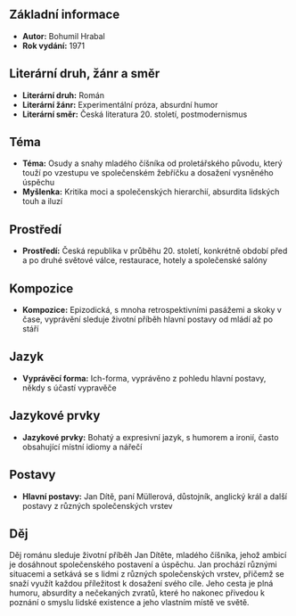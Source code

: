 ## Základní informace

- **Autor:** Bohumil Hrabal
- **Rok vydání:** 1971

## Literární druh, žánr a směr

- **Literární druh:** Román
- **Literární žánr:** Experimentální próza, absurdní humor
- **Literární směr:** Česká literatura 20. století, postmodernismus

## Téma

- **Téma:** Osudy a snahy mladého číšníka od proletářského původu, který touží po vzestupu ve společenském žebříčku a dosažení vysněného úspěchu
- **Myšlenka:** Kritika moci a společenských hierarchií, absurdita lidských touh a iluzí

## Prostředí

- **Prostředí:** Česká republika v průběhu 20. století, konkrétně období před a po druhé světové válce, restaurace, hotely a společenské salóny

## Kompozice

- **Kompozice:** Epizodická, s mnoha retrospektivními pasážemi a skoky v čase, vyprávění sleduje životní příběh hlavní postavy od mládí až po stáří

## Jazyk

- **Vyprávěcí forma:** Ich-forma, vyprávěno z pohledu hlavní postavy, někdy s účastí vypravěče

## Jazykové prvky

- **Jazykové prvky:** Bohatý a expresivní jazyk, s humorem a ironií, často obsahující místní idiomy a nářečí

## Postavy

- **Hlavní postavy:** Jan Dítě, paní Müllerová, důstojník, anglický král a další postavy z různých společenských vrstev

## Děj

Děj románu sleduje životní příběh Jan Dítěte, mladého číšníka, jehož ambicí je dosáhnout společenského postavení a úspěchu. Jan prochází různými situacemi a setkává se s lidmi z různých společenských vrstev, přičemž se snaží využít každou příležitost k dosažení svého cíle. Jeho cesta je plná humoru, absurdity a nečekaných zvratů, které ho nakonec přivedou k poznání o smyslu lidské existence a jeho vlastním místě ve světě.